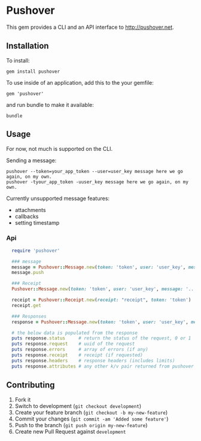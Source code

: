 # Pushover

This gem provides a CLI and an API interface to http://pushover.net.

## Installation

To install:

    gem install pushover

To use inside of an application, add this to the your gemfile:

    gem 'pushover'

and run bundle to make it available:

    bundle

## Usage

For now, not much is supported on the CLI.

Sending a message:

    pushover --token=your_app_token --user=user_key message here we go again, on my own.
    pushover -tyour_app_token -uuser_key message here we go again, on my own.

Currently unsupported message features:
 - attachments
 - callbacks
 - setting timestamp

### Api

``` ruby
  require 'pushover'

  ### message
  message = Pushover::Message.new(token: 'token', user: 'user_key', message: '...')
  message.push

  ### Receipt
  Pushover::Message.new(token: 'token', user: 'user_key', message: '...', 'priority': 2, expire: 1, retry: 60).push

  receipt = Pushover::Receipt.new(receipt: "receipt", token: 'token')
  receipt.get

  ### Responses
  response = Pushover::Message.new(token: 'token', user: 'user_key', message: '...').push

  # the below data is populated from the response
  puts response.status     # return the status of the request, 0 or 1
  puts response.request    # uuid of the request
  puts response.errors     # array of errors (if any)
  puts response.receipt    # receipt (if requested)
  puts response.headers    # response headers (includes limits)
  puts response.attributes # any other k/v pair returned from pushover
```

## Contributing

1. Fork it
2. Switch to development (`git checkout development`)
3. Create your feature branch (`git checkout -b my-new-feature`)
4. Commit your changes (`git commit -am 'Added some feature'`)
5. Push to the branch (`git push origin my-new-feature`)
6. Create new Pull Request against `development`
